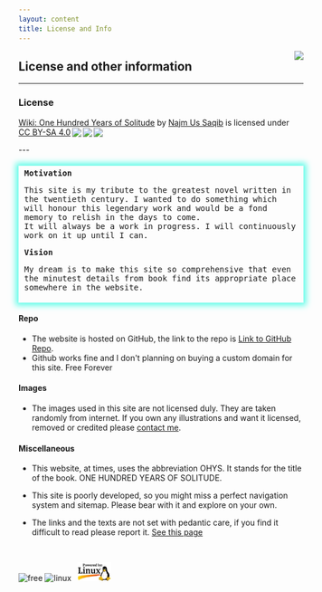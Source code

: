 ```yaml
---
layout: content
title: License and Info
---
```

<div style="float: right;">
<img src="https://web.archive.org/web/20091020050014/http://hk.geocities.com/alan_the_greatest2005/spiderweb.gif"></div>

## License and other information
---
### License

 <p xmlns:cc="http://creativecommons.org/ns#" xmlns:dct="http://purl.org/dc/terms/"><a property="dct:title" rel="cc:attributionURL" href="https://wiki-ohys.github.io/">Wiki: One Hundred Years of Solitude</a> by <a rel="cc:attributionURL dct:creator" property="cc:attributionName" href="https://twisthead.github.io/">Najm Us Saqib</a> is licensed under <a href="http://creativecommons.org/licenses/by-sa/4.0/?ref=chooser-v1" target="_blank" rel="license noopener noreferrer" style="display:inline-block;">CC BY-SA 4.0<img style="height:22px!important;margin-left:3px;vertical-align:text-bottom;" src="https://mirrors.creativecommons.org/presskit/icons/cc.svg?ref=chooser-v1"><img style="height:22px!important;margin-left:3px;vertical-align:text-bottom;" src="https://mirrors.creativecommons.org/presskit/icons/by.svg?ref=chooser-v1"><img style="height:22px!important;margin-left:3px;vertical-align:text-bottom;" src="https://mirrors.creativecommons.org/presskit/icons/sa.svg?ref=chooser-v1"></a></p>
---
<div style="margin-top:20px; padding: 5px 10px; box-shadow: 0 0 10px 5px #5EFCE8; font-family: monospace;"><strong>Motivation</strong><br>
<p>This site is my tribute to the greatest novel written in the twentieth century. I wanted to do something which will honour this legendary work and would be a fond memory to relish in the days to come.<br>It will always be a work in progress. I will continuously work on it up until I can.</p> 
<strong>Vision</strong>
<p>My dream is to make this site so comprehensive that even the minutest details from book find its appropriate place somewhere in the website.</p></div>


#### Repo
- The website is hosted on GitHub, the link to the repo is <a href="https://github.com/wiki-ohys/wiki-ohys.github.io" target="_blank">Link to GitHub Repo</a>.
- Github works fine and I don't planning on buying a custom domain for this site. Free Forever

#### Images
- The images used in this site are not licensed duly. They are taken randomly from internet. If you own any illustrations and want it licensed, removed or credited please [contact me](http://twisthead.github.io/content/contact.html).

#### Miscellaneous
- This website, at times, uses the abbreviation OHYS. It stands for the title of the book. ONE HUNDRED YEARS OF SOLITUDE.

- This site is poorly developed, so you might miss a perfect navigation system and sitemap. Please bear with it and explore on your own.

- The links and the texts are not set with pedantic care, if you find it difficult to read please report it. [See this page](helpme.html)

  <br>

![free](https://web.archive.org/web/20091026061207/http://geocities.com/Hollywood/Derby/2683/freebutton14.gif) ![linux](https://web.archive.org/web/20090901195531/http://geocities.com/linuxhelppage/LinuxNow.gif) <img src="/assets/gifs/linuxpowered.jpg" width="60em" style="margin: 0px 7px">